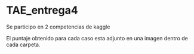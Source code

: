 # TAE_entrega4

Se participo en 2 competencias de kaggle


El puntaje obtenido para cada caso esta adjunto en una imagen dentro de cada carpeta.
